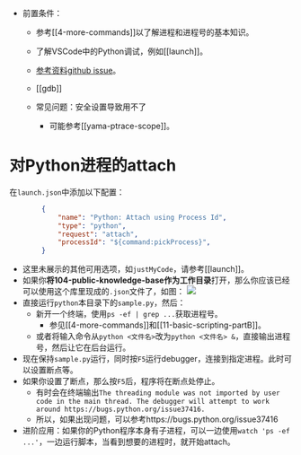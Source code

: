 - 前置条件：
  - 参考[[4-more-commands]]以了解进程和进程号的基本知识。
  - 了解VSCode中的Python调试，例如[[launch]]。
  - [参考资料github issue](https://github.com/microsoft/debugpy/issues/102)。
  - [[gdb]]

  - 常见问题：安全设置导致用不了
    - 可能参考[[yama-ptrace-scope]]。

# 对Python进程的attach
在`launch.json`中添加以下配置：
```json
        {
            "name": "Python: Attach using Process Id",
            "type": "python",
            "request": "attach",
            "processId": "${command:pickProcess}",
        }
```
- 这里未展示的其他可用选项，如`justMyCode`，请参考[[launch]]。
- 如果你**将104-public-knowledge-base作为工作目录**打开，那么你应该已经可以使用这个库里现成的`.json`文件了，如图：
![](attach-json.png)
- 直接运行`python`本目录下的`sample.py`，然后：
  - 新开一个终端，使用`ps -ef | grep ...`获取进程号。
    - 参见[[4-more-commands]]和[[11-basic-scripting-partB]]。
  - 或者将输入命令从`python <文件名>`改为`python <文件名> &`，直接输出进程号，然后让它在后台运行。
- 现在保持`sample.py`运行，同时按`F5`运行debugger，连接到指定进程。此时可以设置断点等。
- 如果你设置了断点，那么按`F5`后，程序将在断点处停止。
  - 有时会在终端输出`The threading module was not imported by user code in the main thread. The debugger will attempt to work around https://bugs.python.org/issue37416.`
  - 所以，如果出现问题，可以参考https://bugs.python.org/issue37416
- 进阶应用：如果你的Python程序本身有子进程，可以一边使用`watch 'ps -ef ...'`，一边运行脚本，当看到想要的进程时，就开始attach。